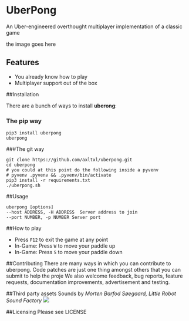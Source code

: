 UberPong
========

An Uber-engineered overthought multiplayer implementation of a classic game

the image goes here

## Features
* You already know how to play
* Multiplayer support out of the box

##Installation

There are a bunch of ways to install **uberong**:

### The pip way
```
pip3 install uberpong
uberpong
```

###The git way
```
git clone https://github.com/axltxl/uberpong.git
cd uberpong
# you could at this point do the following inside a pyvenv
# pyvenv .pyvenv && .pyvenv/bin/activate
pip3 install -r requirements.txt
./uberpong.sh
```

##Usage
```
uberpong [options]
--host ADDRESS, -H ADDRESS  Server address to join
--port NUMBER, -p NUMBER Server port
```


##How to play
* Press `F12` to exit the game at any point
* In-Game: Press `W` to move your paddle up
* In-Game: Press `S` to move your paddle down


##Contributing
There are many ways in which you can contribute to uberpong.
Code patches are just one thing amongst others that you can submit to help the proje
We also welcome feedback, bug reports, feature requests, documentation improvements,
advertisement and testing.

##Third party assets
Sounds by *Morten Barfod Søegaard, Little Robot Sound Factory*
![](http://www.littlerobotsoundfactory.com/img/LittleRobotSoundFactory_Logo_00.png)

##Licensing
Please see LICENSE

